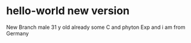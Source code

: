 # hello-world new version
New Branch
male 31 y old already some C and phyton Exp
and i am from Germany
